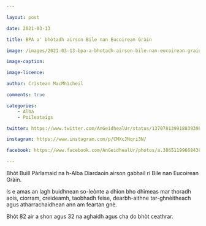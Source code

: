 ```yaml
---

layout: post

date: 2021-03-13

title: BPA a' bhòtadh airson Bile nan Eucoirean Gràin

image: /images/2021-03-13-bpa-a-bhotadh-airson-bile-nan-eucoirean-grain.jpeg

image-caption:

image-licence:

author: Crìstean MacMhìcheil

comments: true

categories:
    - Alba
    - Poileataigs

twitter: https://www.twitter.com/AnGeidhealUr/status/1370781399188393987

instagram: https://www.instagram.com/p/CMXcJNqri3N/

facebook: https://www.facebook.com/AnGeidhealUr/photos/a.3865119966843864/3889905454365315/?type=3&theater

---
```


Bhòt Buill Pàrlamaid na h-Alba Diardaoin airson gabhail ri Bile nan Eucoirean Gràin.

<!--more-->

Is e amas an lagh buidhnean so-leònte a dhìon bho dhìmeas mar thoradh aois, ciorram, creideamh, taobhadh feise, dearbh-aithne tar-ghnèitheach agus atharrachaidhean ann am feartan gnè.

Bhòt 82 air a shon agus 32 na aghaidh agus cha do bhòt ceathrar.

